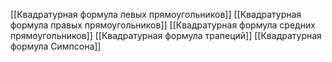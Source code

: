 [[Квадратурная формула левых прямоугольников]]
[[Квадратурная формула правых прямоугольников]]
[[Квадратурная формула средних прямоугольников]]
[[Квадратурная формула трапеций]]
[[Квадратурная формула Симпсона]]